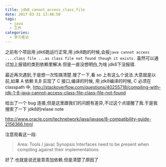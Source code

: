 ```yaml
---
title: jdk8_cannot_access_class_file
date: 2017-03-31 13:48:50
tags:
  - java
  - 工作
categories:
  - 学习笔记
---
```


之前有个项目用 jdk6跑运行正常,用 jdk8跑的时候,会报`java cannot access ....class file ...as class file not found though it exists.`
虽然可以通过加上报错的类到依赖里解决.但是一直没想明白,为啥 jdk6下没报错.


最近再次遇到,于是想一次性搞清楚.搜了一下,看 so 上有这么个说法.大意就是以前,如果 A 依赖 B,B 实现了 C 接口,编译的时候, 用 jdk8编译的时候, C 必须在 classpath 中,
http://stackoverflow.com/questions/40255718/compiling-with-jdk-1-8-java-cannot-access-class-file-class-file-not-found

给出了一个 bug 连接,但是这里跟我们的问题有差异,不过这个点提醒了我.于是我搜索了一下 jdk8的relase note

http://www.oracle.com/technetwork/java/javase/8-compatibility-guide-2156366.html

注意观看这一段:

>Area: Tools / javac 
>Synopsis
>Interfaces need to be present when compiling against their implementations

好了.也就是说还是乖乖加依赖.但是清楚了原因了